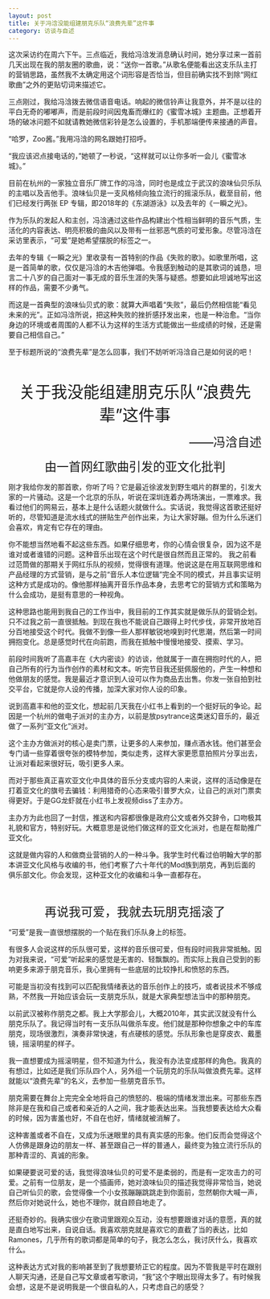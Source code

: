 ```yaml
---
layout: post
title: 关于冯浛没能组建朋克乐队“浪费先辈”这件事
category: 访谈与自述
---
```


这次采访约在周六下午。三点临近，我给冯浛发消息确认时间，她分享过来一首前几天出现在我的朋友圈的歌曲，说：“送你一首歌。”从歌名便能看出这支乐队主打的营销思路，虽然我不太确定用这个词形容是否恰当，但目前确实找不到除“网红歌曲”之外的更贴切词来描述它。

三点刚过，我给冯浛拨去微信语音电话。响起的微信铃声让我意外，并不是以往的平白无奇的嘟嘟声，而是前段时间因鬼畜而爆红的《蜜雪冰城》主题曲。正想着开场的破冰问题不如就请教她微信彩铃是怎么设置的，手机那端便传来接通的声音。

“哈罗，Zoo酱。”我用冯浛的网名跟她打招呼。

“我应该迟点接电话的，”她顿了一秒说，“这样就可以让你多听一会儿《蜜雪冰城》。”

目前在杭州的一家独立音乐厂牌工作的冯浛，同时也是成立于武汉的浪味仙贝乐队的主唱以及吉他手。浪味仙贝是一支风格倾向独立流行的摇滚乐队，截至目前，他们已经发行两张 EP 专辑，即2018年的《东湖游泳》以及去年的《一瞬之光》。

作为乐队的发起人和主创，冯浛通过这些作品构建出个性相当鲜明的音乐气质，生活化的内容表达、明亮积极的曲风以及带有一丝邪恶气质的可爱形象。尽管冯浛在采访里表示，“可爱”是她希望摆脱的标签之一。

去年的专辑《一瞬之光》里收录有一首特别的作品《失败的歌》。如歌里所唱，这是一首简单的歌，仅仅是冯浛的木吉他弹唱。令我感到触动的是其歌词的诚恳，坦言二十八岁的自己面对一事无成的音乐生涯的失落与疑惑。想要如此坦诚地写出这样的作品，需要不少勇气。

而这是一首典型的浪味仙贝式的歌：就算大声唱着“失败”，最后仍然相信能“看见未来的光”。正如冯浛所说，把这种失败的挫折感抒发出来，也是一种治愈。“当你身边的环境或者周围的人都不认为这样的生活方式能做出一些成绩的时候，还是需要自己相信自己。”

至于标题所说的“浪费先辈”是怎么回事，我们不妨听听冯浛自己是如何说的吧！

<br>
<p align="center"><font size="6">关于我没能组建朋克乐队“浪费先辈”这件事</font></p>
<p align="right"><font size="5">——冯浛自述</font></p>

<p align="center"><font size="5">由一首网红歌曲引发的亚文化批判</font></p>

刚才我给你发的那首歌，你听了吗？它是最近徐波发到野生唱片的群里的，引发大家的一片骚动。这是一个北京的乐队，听说在深圳连着办两场演出，一票难求。我看过他们的网易云，基本上是什么话题火就做什么。实话说，我觉得这首歌还挺好听的，尽管知道是流水线式的拼贴生产创作出来，为让大家好蹦。但为什么乐迷们会喜欢，肯定有它存在的理由。

你不能想当然地看不起这些东西。如果仔细思考，你的心情会很复杂，因为这不是谁对或者谁错的问题。这种音乐出现在这个时代是很自然而且正常的。
我之前看过范筒做的那期关于网红乐队的视频，觉得很有道理。他说这是在用互联网思维和产品经理的方式营销，是与之前“音乐人本位逻辑”完全不同的模式，并且事实证明这种方式是成功的。像他那样抽离开音乐作品本身，去思考它的营销方式和策略为什么会成功，是挺有意思的一种视角。

这种思路也能用到我自己的工作当中，我目前的工作其实就是做乐队的营销企划。只不过我之前一直很抵触。到现在我也不能说自己跟得上时代步伐，非常开放地百分百地接受这个时代。我做不到像一些人那样敏锐地嗅到时代思潮，然后第一时间拥抱变化。总是感觉时代在向前跑，而我在抵触中慢慢地接受、摸索、学习。

前段时间我听了高嘉丰在《大内密谈》的访谈，他就属于一直在拥抱时代的人，把自己所有的行为当作创作的素材和文本。听完节目我还挺佩服他的，产生一种想和他做朋友的感觉。我是最近才意识到人设可以作为商品去出售。你发一张自拍到社交平台，它就是你人设的传播，加深大家对你人设的印象。

说到高嘉丰和他的亚文化，想起前几天我在小红书上看到的一个挺好玩的争论。起因是一个杭州的做电子派对的主办方，以前是放psytrance这类迷幻音乐的，最近做了一系列“亚文化”派对。

这个主办方做派对的核心是卖门票，让更多的人来参加，赚点酒水钱。他们甚至会专门请一些穿着很夸张的模特参加，类似走秀，这样大家更愿意拍照片分享出去，让派对看起来很好玩，吸引更多人来。

而对于那些真正喜欢亚文化中具体的音乐分支或内容的人来说，这样的活动像是在打着亚文化的旗号去骗钱：利用猎奇的心态来吸引普罗大众，让自己的派对门票卖得更好。于是GG龙虾就在小红书上发视频diss了主办方。

主办方为此也回了一封信，推送和内容都很像是政府公文或者外交辞令，口吻极其礼貌和官方，特别好玩。大概意思是说他们做这样的亚文化派对，也是在帮助推广亚文化。

这就是做内容的人和做商业营销的人的一种斗争。我学生时代看过伯明翰大学的那本讲亚文化风格与收编的书，他们考察了六十年代的Mod族到朋克，再到后面的俱乐部文化。你会发现，这种亚文化的收编和斗争一直都存在。

<br>
<p align="center"><font size="5">再说我可爱，我就去玩朋克摇滚了</font></p>

“可爱”是我一直很想摆脱的一个贴在我们乐队身上的标签。

有很多人会说这样的乐队很可爱，这样的音乐很可爱，但有段时间我非常抵触。因为对我来说，“可爱”听起来的感觉是无害的、轻飘飘的。而实际上我自己受到的影响更多来源于朋克音乐，我心里拥有一些底层的比较挣扎和愤怒的东西。

可能是当初没有找到可以匹配我情绪表达的音乐创作上的技巧，或者说技术不够成熟，不然我一开始应该会玩一支朋克乐队，就是大家典型想法当中的那种朋克。

以前武汉被称作朋克之都。我上大学那会儿，大概2010年，其实武汉就没有什么朋克乐队了。我记得当时有一支乐队叫做杀车皮。他们就是那种你想象之中的车库朋克，现场很激烈，演奏非常快速，有点硬核的感觉。乐队形象也是穿皮衣、戴墨镜，摇滚明星的样子。

我一直想要成为摇滚明星，但不知道为什么，我没有办法变成那样的角色。我真的有想过，比如还是我们乐队四个人，另外组一个玩朋克的乐队叫做浪费先辈。这样就能以“浪费先辈”的名义，去参加一些朋克音乐节。

朋克需要在舞台上完完全全地将自己的愤怒的、极端的情绪发泄出来。可那些东西除非是在我和自己或者和亲近的人之间，我才能表达出来。当我想要表达给大众看的时候，因为害羞也好，不自在也好，情绪就被消解了。

这种害羞或者不自在，又成为乐迷眼里的具有真实感的形象。他们反而会觉得这个人仿佛是跟身边的朋友一样、甚至跟自己一样的普通人，最终变为独立流行乐队的那种青涩的、真诚的形象。

如果硬要说可爱的话，我觉得浪味仙贝的可爱不是柔弱的，而是有一定攻击力的可爱。之前有一位朋友，是一个插画师，她对浪味仙贝的描述我觉得非常恰当，她说自己听仙贝的歌，会觉得像一个小女孩蹦蹦跳跳走到你面前，忽然朝你大喊一声，然后你对她说什么，她也不理你，就自顾自地走了。

还挺奇妙的。我确实很少在歌词里跟观众互动，没有想要跟谁对话的意愿，真的就是直白地写出来，自说自话。我喜欢朋克就是喜欢它的直截了当的表达，比如Ramones，几乎所有的歌词都是简单的句子，我怎么怎么，我讨厌什么，我喜欢什么。

这种表达方式对我的影响甚至到了我想要矫正它的程度。因为不管我是平时在跟别人聊天沟通，还是自己写文章或者写歌词，“我”这个字眼出现得太多了。有时候我会想，这是不是说明我是一个很自私的人，只考虑自己的感受？

